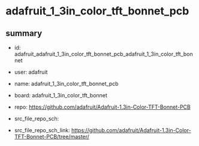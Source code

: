 # adafruit_1_3in_color_tft_bonnet_pcb
 
## summary 
* id: adafruit_adafruit_1_3in_color_tft_bonnet_pcb_adafruit_1_3in_color_tft_bonnet
* user: adafruit
* name: adafruit_1_3in_color_tft_bonnet_pcb
* board: adafruit_1_3in_color_tft_bonnet
* repo: https://github.com/adafruit/Adafruit-1.3in-Color-TFT-Bonnet-PCB



* src_file_repo_sch: 
* src_file_repo_sch_link: https://github.com/adafruit/Adafruit-1.3in-Color-TFT-Bonnet-PCB/tree/master/




